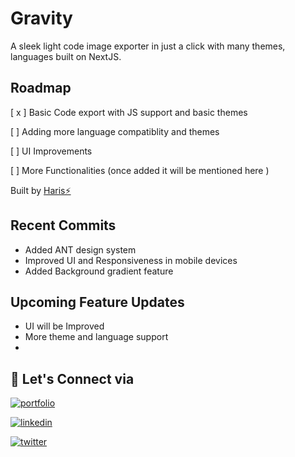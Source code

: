 
# Gravity

A sleek light code image exporter in just a click with many themes, languages built on NextJS.




## Roadmap

[ x ] Basic Code export with JS support and basic themes

[  ] Adding more language compatiblity and themes 

[  ] UI Improvements

[  ] More Functionalities (once added it will be mentioned here )

Built by [Haris⚡]('https://www.haris.one')
## Recent Commits

- Added ANT design system
- Improved UI and Responsiveness in mobile devices
- Added Background gradient feature 

## Upcoming  Feature Updates

- UI will be Improved
- More theme and language support
- 


## 🔗 Let's Connect via
[![portfolio](https://img.shields.io/badge/my_portfolio-000?style=for-the-badge&logo=ko-fi&logoColor=white)](https://haris.one/)

[![linkedin](https://img.shields.io/badge/linkedin-0A66C2?style=for-the-badge&logo=linkedin&logoColor=white)](https://www.linkedin.com/in/haris-kumar-chennai/)

[![twitter](https://img.shields.io/badge/twitter-1DA1F2?style=for-the-badge&logo=twitter&logoColor=white)](https://twitter.com/haris_eth)

